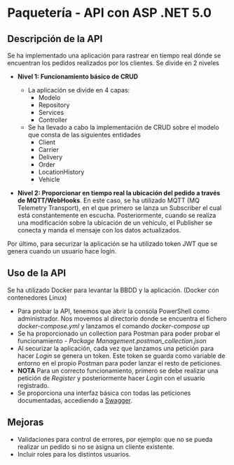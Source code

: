 # Paquetería - API con ASP .NET 5.0
## Descripción de la API
Se ha implementado una aplicación para rastrear en tiempo real dónde se encuentran los pedidos realizados por los clientes.
Se divide en 2 niveles
- **Nivel 1: Funcionamiento básico de CRUD** 
  - La aplicación se divide en 4 capas: 
    - Modelo
    - Repository
    - Services
    - Controller
  - Se ha llevado a cabo la implementación de CRUD sobre el modelo que consta de las siguientes entidades
    -   Client
    -   Carrier
    -   Delivery
    -   Order
    -   LocationHistory
    -   Vehicle
  

    
- **Nivel 2: Proporcionar en tiempo real la ubicación del pedido a través de MQTT/WebHooks**. En este caso, se ha utilizado MQTT (MQ Telemetry Transport), en el que 
  primero se lanza un Subscriber el cual está constantemente en escucha. Posteriormente, cuando se realiza una modificación sobre la ubicación de un vehículo, el Publisher se conecta y
  manda el mensaje con los datos actualizados.



Por último, para securizar la aplicación se ha utilizado token JWT que se genera cuando un usuario hace login.

## Uso de la API
Se ha utilizado Docker para levantar la BBDD y la aplicación. (Docker con contenedores Linux)
- Para probar la API, tenemos que abrir la consola PowerShell como administrador. Nos movemos al directorio donde se encuentra el fichero *docker-compose.yml* y lanzamos 
el comando *docker-compose up*
- Se ha proporcionado un collection para Postman para poder probar el funcionamiento - *Package Management.postman_collection.json*
- Al securizar la aplicación, cada vez que lanzamos una petición para hacer *Login* se genera un token. Este token se guarda como variable de entorno en el propio Postman
  para poder lanzar el resto de peticiones.
- **NOTA** Para un correcto funcionamiento, primero se debe realizar una petición de *Register* y posteriormente hacer *Login* con el usuario registrado.
- Se proporciona una interfaz básica con todas las peticiones documentadas, accediendo a [Swagger](http://localhost:8080/swagger/index.html).

## Mejoras
- Validaciones para control de errores, por ejemplo: que no se pueda realizar un pedido si no se asigna un cliente existente.
- Incluir roles para los distintos usuarios.

